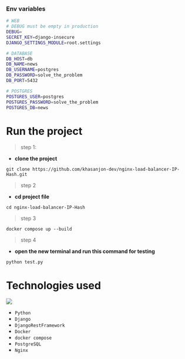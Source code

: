 ### Env variables
```bash
# WEB
# DEBUG must be empty in production
DEBUG=
SECRET_KEY=django-insecure
DJANGO_SETTINGS_MODULE=root.settings

# DATABASE
DB_HOST=db
DB_NAME=news
DB_USERNAME=postgres
DB_PASSWORD=solve_the_problem
DB_PORT=5432

# POSTGRES
POSTGRES_USER=postgres
POSTGRES_PASSWORD=solve_the_problem
POSTGRES_DB=news
```

# Run the project

> step 1:
- **clone the project**
```shell
git clone https://github.com/khasanjon-dev/nginx-load-balancer-IP-Hash.git
```
> step 2
- **cd project file**
```shell
cd nginx-load-balancer-IP-Hash
```
> step 3
```shell
docker compose up --build
```

> step 4 
- **open the new terminal and run this command for testing**
```shell
python test.py
```

# Technologies used

<p>
  <a>
    <img src="https://skillicons.dev/icons?i=python,django,docker,postgres,nginx" />
  </a>
</p>

* ```Python```
* ```Django```
* ```DjangoRestFramework```
* ```Docker```
* ```docker compose```
* ```PostgreSQL```
* ```Nginx```
